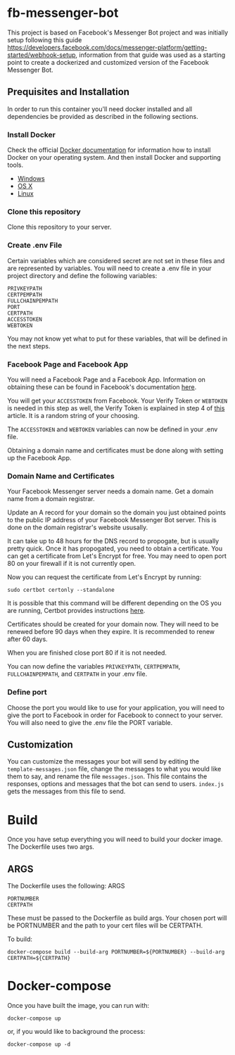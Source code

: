 # fb-messenger-bot
This project is based on Facebook's Messenger Bot project and was initially setup following this guide https://developers.facebook.com/docs/messenger-platform/getting-started/webhook-setup, information from that guide was used as a starting point to create a dockerized and customized version of the Facebook Messenger Bot. 

## Prequisites and Installation 
In order to run this container you'll need docker installed and all dependencies be provided as described in the following sections.

### Install Docker

Check the official [Docker documentation](https://docs.docker.com/engine/) for information how to install Docker on your operating system. And then install Docker and supporting tools.

* [Windows](https://docs.docker.com/windows/started)
* [OS X](https://docs.docker.com/mac/started/)
* [Linux](https://docs.docker.com/linux/started/)

### Clone this repository

Clone this repository to your server. 


### Create .env File

Certain variables which are considered secret are not set in these files and are represented by variables. You will need to create a .env file in your project directory and define the following variables: 

```
PRIVKEYPATH
CERTPEMPATH
FULLCHAINPEMPATH
PORT
CERTPATH
ACCESSTOKEN
WEBTOKEN
```
You may not know yet what to put for these variables, that will be defined in the next steps. 


### Facebook Page and Facebook App 

You will need a Facebook Page and a Facebook App. Information on obtaining these can be found in Facebook's documentation [here](https://developers.facebook.com/docs/messenger-platform/getting-started/app-setup). 

You will get your `ACCESSTOKEN` from Facebook. Your Verify Token or `WEBTOKEN` is needed in this step as well, the Verify Token is explained in step 4 of [this](https://developers.facebook.com/docs/messenger-platform/getting-started/webhook-setup/) article. It is a random string of your choosing. 

The `ACCESSTOKEN` and `WEBTOKEN` variables can now be defined in your .env file. 

Obtaining a domain name and certificates must be done along with setting up the Facebook App. 

### Domain Name and Certificates 

Your Facebook Messenger server needs a domain name. Get a domain name from a domain registrar. 

Update an A record for your domain so the domain you just obtained points to the public IP address of your Facebook Messenger Bot server. This is done on the domain registrar's website ususally. 

It can take up to 48 hours for the DNS record to propogate, but is usually pretty quick. Once it has propogated, you need to obtain a certificate. You can get a certificate from Let's Encrypt for free. You may need to open port 80 on your firewall if it is not currently open. 

Now you can request the certificate from Let's Encrypt by running:

`sudo certbot certonly --standalone`

It is possible that this command will be different depending on the OS you are running, Certbot provides instructions [here](https://certbot.eff.org/instructions). 

Certificates should be created for your domain now. They will need to be renewed before 90 days when they expire. It is recommended to renew after 60 days.

When you are finished close port 80 if it is not needed.

You can now define the variables `PRIVKEYPATH`, `CERTPEMPATH`, `FULLCHAINPEMPATH`, and `CERTPATH` in your .env file. 

### Define port

Choose the port you would like to use for your application, you will need to give the port to Facebook in order for Facebook to connect to your server. You will also need to give the .env file the PORT variable. 

## Customization 

You can customize the messages your bot will send by editing the `template-messages.json` file, change the messages to what you would like them to say, and rename the file `messages.json`. This file contains the responses, options and messages that the bot can send to users.  `index.js` gets the messages from this file to send. 

# Build 

Once you have setup everything you will need to build your docker image. The Dockerfile uses two args. 

## ARGS

The Dockerfile uses the following: ARGS
```
PORTNUMBER
CERTPATH
```
These must be passed to the Dockerfile as build args. Your chosen port will be PORTNUMBER and the path to your cert files will be CERTPATH. 

To build: 
```
docker-compose build --build-arg PORTNUMBER=${PORTNUMBER} --build-arg CERTPATH=${CERTPATH}
```

# Docker-compose 

Once you have built the image, you can run with:
```
docker-compose up 
```
or, if you would like to background the process: 
```
docker-compose up -d
``` 


